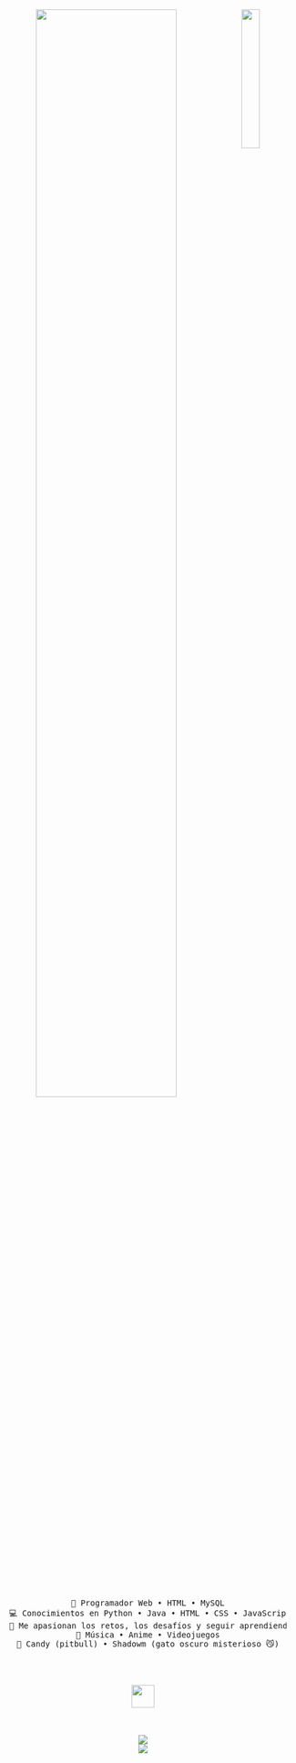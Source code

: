 <div align="center">
  <img src="https://www.google.com/url?sa=i&url=https%3A%2F%2Far.pinterest.com%2Fpin%2F915708536734352069%2F&psig=AOvVaw1DSq_t3wwtv1RxkoK5p8DX&ust=1749907513591000&source=images&cd=vfe&opi=89978449&ved=0CBQQjRxqFwoTCKjhteDI7o0DFQAAAAAdAAAAABAe" width="25%" align="right" />
  
  <img src="https://readme-typing-svg.demolab.com?font=Fira+Code&weight=500&size=40&duration=4000&pause=300&color=49B09B&center=true&vCenter=true&multiline=true&repeat=false&random=false&width=1300&height=120&lines=¡Hola!+Soy+Brostersito;Programador+de+webs+y+amante+de+los+retos+🚀" width="70%" />
  
  <br><br>
  <pre>
  💼 Programador Web • HTML • MySQL
  💻 Conocimientos en Python • Java • HTML • CSS • JavaScript • MySQL y más
  🧠 Me apasionan los retos, los desafíos y seguir aprendiendo
  🎵 Música • Anime • Videojuegos
  🐶 Candy (pitbull) • Shadowm (gato oscuro misterioso 😼)
  </pre>
  
  <br><br>
  <img src="https://raw.githubusercontent.com/innng/innng/master/assets/kyubey.gif" height="40" />
  <br><br><br>

  <!-- Puedes reemplazar o añadir más enlaces aquí -->
  [![](https://img.shields.io/badge/github-Brostersito-black)](https://github.com/)  
  [![](https://img.shields.io/badge/linkedin-Enlace%20a%20tu%20perfil%20aquí-0a66c2)](https://linkedin.com/)  
</div>

